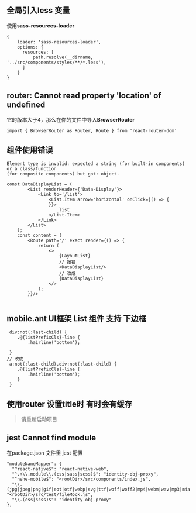 ## 全局引入less 变量
使用**sass-resources-loader**
```
{
    loader: 'sass-resources-loader',
    options: {
      resources: [
          path.resolve(__dirname, '../src/components/styles/**/*.less'),
      ]
    }
}

```
## router: Cannot read property 'location' of undefined
它的版本大于4，那么在你的文件中导入**BrowserRouter**
```
import { BrowserRouter as Router, Route } from 'react-router-dom'

```
## 组件使用错误
```
Element type is invalid: expected a string (for built-in components) or a class/function 
(for composite components) but got: object.

```
```
const DataDisplayList = (
        <List renderHeader={'Data-Display'}>
            <Link to='/list'>
                <List.Item arrow='horizontal' onClick={() => {
                }}>
                    list
                </List.Item>
            </Link>
        </List>
    );
    const content = (
        <Route path='/' exact render={() => {
            return (
                <>
                    {LayoutList}
                    // 报错
                    <DataDisplayList/>
                    // 改成
                    {DataDisplayList}
                </>
            );
        }}/>
   

```
## mobile.ant UI框架 List 组件 支持 <a> 下边框
```
 div:not(:last-child) {
    .@{listPrefixCls}-line {
        .hairline('bottom');
   
 }
// 改成
 a:not(:last-child),div:not(:last-child) {
    .@{listPrefixCls}-line {
        .hairline('bottom');
    }
 }

```
## 使用router 设置title时 有时会有缓存

> 请重新启动项目

## jest Cannot find module

在package.json 文件里 jest 配置
```
"moduleNameMapper": {
  "^react-native$": "react-native-web",
  "^.+\\.module\\.(css|sass|scss)$": "identity-obj-proxy",
  "^hehe-mobile$": "<rootDir>/src/components/index.js",
  "\\.(jpg|jpeg|png|gif|eot|otf|webp|svg|ttf|woff|woff2|mp4|webm|wav|mp3|m4a|aac|oga)$": "<rootDir>/src/test/fileMock.js",
  "\\.(css|scss)$": "identity-obj-proxy"
},

```
